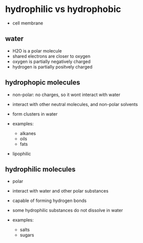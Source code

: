 # hydrophilic vs hydrophobic

- cell membrane

## water

- H2O is a polar molecule
- shared electrons are closer to oxygen
- oxygen is partially negatively charged
- hydrogen is partially positvely charged


## hydrophopic molecules

- non-polar: no charges, so it wont interact with water

- interact with other neutral molecules, and non-polar solvents

- form clusters in water

- examples:
  - alkanes
  - oils
  - fats

- lipophilic

## hydrophilic molecules

- polar

- interact with water and other polar substances

- capable of forming hydrogen bonds

- some hydrophilic substances do not dissolve in water

- examples:
  - salts
  - sugars

